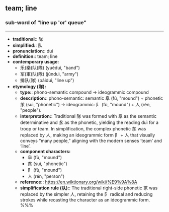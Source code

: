 ## team; line
### sub-word of "line up 'or' queue"
---
- **traditional:**: 隊
- **simplified:**: 队
- **pronunciation:**: duì
- **definition:**: team; line
- **contemporary usage:**
  - 乐(樂)队(隊) (yuèduì, "band")
  - 军(軍)队(隊) (jūnduì, "army")
  - 排队(隊) (páiduì, "line up")
- **etymology (隊):**
  - **type:**: phono-semantic compound → ideogrammic compound
  - **description:**: phono-semantic: semantic 阜 (fù, "mound") + phonetic 㒸 (suì, "phonetic") → ideogrammic: 阝 (fù, "mound") + 人 (rén, "people").
  - **interpretation:**: Traditional 隊 was formed with 阜 as the semantic determinative and 㒸 as the phonetic, yielding the reading duì for a troop or team. In simplification, the complex phonetic 㒸 was replaced by 人, making an ideogrammic form 阝 + 人 that visually conveys “many people,” aligning with the modern senses ‘team’ and ‘line’.
  - **component characters:**
    - 阜 (fù, "mound")
    - 㒸 (suì, "phonetic")
    - 阝 (fù, "mound")
    - 人 (rén, "person")
  - **reference:**: https://en.wiktionary.org/wiki/%E9%9A%8A
  - **simplification rule (队):**: The traditional right-side phonetic 㒸 was replaced by the simpler 人, retaining the 阝 radical and reducing strokes while recasting the character as an ideogrammic form.
%%%
